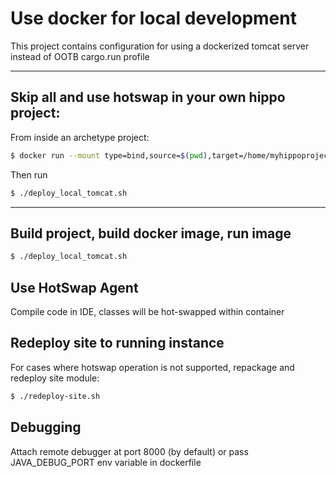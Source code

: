 # Use docker for local development
This project contains configuration for using a dockerized tomcat server instead 
 of OOTB cargo.run profile
 
 -------------------------------------------------------
 
 ## Skip all and use hotswap in your own hippo project:
 From inside an archetype project:
 ```bash
 $ docker run --mount type=bind,source=$(pwd),target=/home/myhippoproject bcanvural/hotswap-prepper:v1
 ```
 Then run 
 ```bash
 $ ./deploy_local_tomcat.sh
 ```
 
 -------------------------------------------------------
 
 ## Build project, build docker image, run image
 ```bash
 $ ./deploy_local_tomcat.sh
 ```
 
 ## Use HotSwap Agent
 Compile code in IDE, classes will be hot-swapped within container
 
 ## Redeploy site to running instance
 For cases where hotswap operation is not supported, repackage and redeploy site module:
 
 ```bash
 $ ./redeploy-site.sh
 ```
 
 ## Debugging
 
 Attach remote debugger at port 8000 (by default) or pass JAVA_DEBUG_PORT env variable in dockerfile
